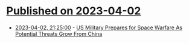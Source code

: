 # [Published on 2023-04-02](index.md)

* [2023-04-02, 21:25:00](https://news.slashdot.org/story/23/04/02/2122239/us-military-prepares-for-space-warfare-as-potential-threats-grow-from-china?utm_source=rss1.0mainlinkanon&utm_medium=feed) - [US Military Prepares for Space Warfare As Potential Threats Grow From China](https://news.slashdot.org/story/23/04/02/2122239/us-military-prepares-for-space-warfare-as-potential-threats-grow-from-china?utm_source=rss1.0mainlinkanon&utm_medium=feed)
